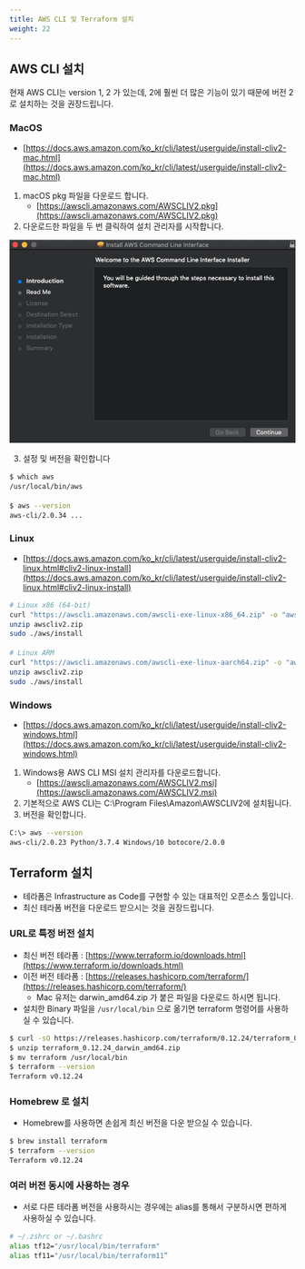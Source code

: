 ```yaml
---
title: AWS CLI 및 Terraform 설치
weight: 22
---
```


## AWS CLI 설치

현재 AWS CLI는 version 1, 2 가 있는데, 2에 훨씬 더 많은 기능이 있기 때문에 버전 2로  설치하는 것을 권장드립니다.


### MacOS

- [https://docs.aws.amazon.com/ko_kr/cli/latest/userguide/install-cliv2-mac.html](https://docs.aws.amazon.com/ko_kr/cli/latest/userguide/install-cliv2-mac.html)
1. macOS pkg 파일을 다운로드 합니다. 
    - [https://awscli.amazonaws.com/AWSCLIV2.pkg](https://awscli.amazonaws.com/AWSCLIV2.pkg)
2. 다운로드한 파일을 두 번 클릭하여 설치 관리자를 시작합니다.

![cli](./images/cli-capture.png)

3. 설정 및 버전을 확인합니다

```bash
$ which aws
/usr/local/bin/aws

$ aws --version
aws-cli/2.0.34 ...
```

### Linux

- [https://docs.aws.amazon.com/ko_kr/cli/latest/userguide/install-cliv2-linux.html#cliv2-linux-install](https://docs.aws.amazon.com/ko_kr/cli/latest/userguide/install-cliv2-linux.html#cliv2-linux-install)

```bash
# Linux x86 (64-bit)
curl "https://awscli.amazonaws.com/awscli-exe-linux-x86_64.zip" -o "awscliv2.zip"
unzip awscliv2.zip
sudo ./aws/install

# Linux ARM
curl "https://awscli.amazonaws.com/awscli-exe-linux-aarch64.zip" -o "awscliv2.zip"
unzip awscliv2.zip
sudo ./aws/install
```

### Windows

- [https://docs.aws.amazon.com/ko_kr/cli/latest/userguide/install-cliv2-windows.html](https://docs.aws.amazon.com/ko_kr/cli/latest/userguide/install-cliv2-windows.html)

1. Windows용 AWS CLI MSI 설치 관리자를 다운로드합니다.
    - [https://awscli.amazonaws.com/AWSCLIV2.msi](https://awscli.amazonaws.com/AWSCLIV2.msi)
2. 기본적으로 AWS CLI는 C:\Program Files\Amazon\AWSCLIV2에 설치됩니다.
3. 버전을 확인합니다.

```bash
C:\> aws --version
aws-cli/2.0.23 Python/3.7.4 Windows/10 botocore/2.0.0
```

## Terraform 설치

- 테라폼은 Infrastructure as Code를 구현할 수 있는 대표적인 오픈소스 툴입니다.
- 최신 테라폼 버전을 다운로드 받으시는 것을 권장드립니다.

### URL로 특정 버전 설치

- 최신 버전 테라폼 : [https://www.terraform.io/downloads.html](https://www.terraform.io/downloads.html)
- 이전 버전 테라폼 : [https://releases.hashicorp.com/terraform/](https://releases.hashicorp.com/terraform/)
    - Mac 유저는 darwin_amd64.zip 가 붙은 파일을 다운로드 하시면 됩니다.
- 설치한 Binary 파일을 `/usr/local/bin` 으로 옮기면 terraform 명령어를 사용하실 수 있습니다.

```bash
$ curl -sO https://releases.hashicorp.com/terraform/0.12.24/terraform_0.12.24_darwin_amd64.zip
$ unzip terraform_0.12.24_darwin_amd64.zip
$ mv terraform /usr/local/bin
$ terraform --version
Terraform v0.12.24
```

### 

### Homebrew 로 설치

- Homebrew를 사용하면 손쉽게 최신 버전을 다운 받으실 수 있습니다.

```bash
$ brew install terraform
$ terraform --version
Terraform v0.12.24

```

### 여러 버전 동시에 사용하는 경우

- 서로 다른 테라폼 버전을 사용하시는 경우에는 alias를 통해서 구분하시면 편하게 사용하실 수 있습니다.

```bash
# ~/.zshrc or ~/.bashrc
alias tf12="/usr/local/bin/terraform"
alias tf11="/usr/local/bin/terraform11”
```
